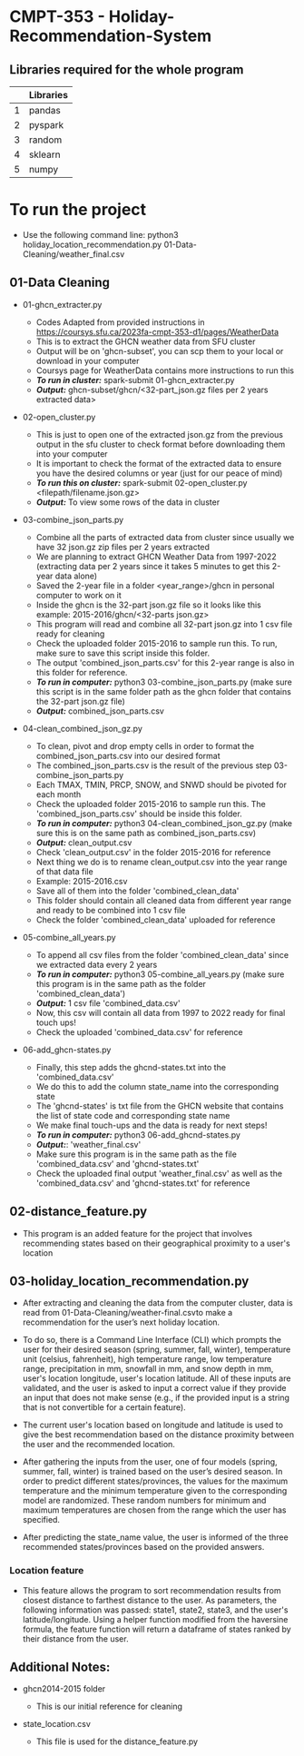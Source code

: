 # CMPT-353 - Holiday-Recommendation-System

## Libraries required for the whole program
|      | Libraries |
|-----:|--------   |
|     1| pandas    |
|     2| pyspark   |
|     3| random    |
|     4| sklearn   |
|     5| numpy     |

# To run the project
  * Use the following command line: python3 holiday_location_recommendation.py 01-Data-Cleaning/weather_final.csv


## 01-Data Cleaning
- 01-ghcn_extracter.py
  * Codes Adapted from provided instructions in https://coursys.sfu.ca/2023fa-cmpt-353-d1/pages/WeatherData
  * This is to extract the GHCN weather data from SFU cluster
  * Output will be on 'ghcn-subset', you can scp them to your local or download in your computer
  * Coursys page for WeatherData contains more instructions to run this
  * ***To run in cluster:*** spark-submit 01-ghcn_extracter.py
  * ***Output:*** ghcn-subset/ghcn/<32-part_json.gz files per 2 years extracted data>

- 02-open_cluster.py
  * This is just to open one of the extracted json.gz from the previous output in the sfu cluster to check format before downloading them into your computer
  * It is important to check the format of the extracted data to ensure you have the desired columns or year (just for our peace of mind)
  * ***To run this on cluster:*** spark-submit 02-open_cluster.py <filepath/filename.json.gz>
  * ***Output:*** To view some rows of the data in cluster


- 03-combine_json_parts.py
  * Combine all the parts of extracted data from cluster since usually we have 32 json.gz zip files per 2 years extracted
  * We are planning to extract GHCN Weather Data from 1997-2022 (extracting data per 2 years since it takes 5 minutes to get this 2-year data alone)
  * Saved the 2-year file in a folder <year_range>/ghcn in personal computer to work on it
  * Inside the ghcn is the 32-part json.gz file so it looks like this example: 2015-2016/ghcn/<32-parts json.gz>
  * This program will read and combine all 32-part json.gz into 1 csv file ready for cleaning
  * Check the uploaded folder 2015-2016 to sample run this. To run, make sure to save this script inside this folder. 
  * The output 'combined_json_parts.csv' for this 2-year range is also in this folder for reference.
  * ***To run in computer:*** python3 03-combine_json_parts.py (make sure this script is in the same folder path as the ghcn folder that contains the 32-part json.gz file)
  * ***Output:*** combined_json_parts.csv 

- 04-clean_combined_json_gz.py
  * To clean, pivot and drop empty cells in order to format the combined_json_parts.csv into our desired format
  * The combined_json_parts.csv is the result of the previous step 03-combine_json_parts.py
  * Each TMAX, TMIN, PRCP, SNOW, and SNWD should be pivoted for each month
  * Check the uploaded folder 2015-2016 to sample run this. The 'combined_json_parts.csv' should be inside this folder.
  * ***To run in computer:*** python3 04-clean_combined_json_gz.py (make sure this is on the same path as combined_json_parts.csv)
  * ***Output:*** clean_output.csv
  * Check 'clean_output.csv' in the folder 2015-2016 for reference
  * Next thing we do is to rename clean_output.csv into the year range of that data file
  * Example: 2015-2016.csv
  * Save all of them into the folder 'combined_clean_data'
  * This folder should contain all cleaned data from different year range and ready to be combined into 1 csv file
  * Check the folder 'combined_clean_data' uploaded for reference

- 05-combine_all_years.py
  * To append all csv files from the folder 'combined_clean_data' since we extracted data every 2 years
  * ***To run in computer:*** python3 05-combine_all_years.py (make sure this program is in the same path as the folder 'combined_clean_data')
  * ***Output:*** 1 csv file 'combined_data.csv'
  * Now, this csv will contain all data from 1997 to 2022 ready for final touch ups!
  * Check the uploaded 'combined_data.csv' for reference

- 06-add_ghcn-states.py
  * Finally, this step adds the ghcnd-states.txt into the 'combined_data.csv'
  * We do this to add the column state_name into the corresponding state
  * The 'ghcnd-states' is txt file from the GHCN website that contains the list of state code and corresponding state name
  * We make final touch-ups and the data is ready for next steps!
  * ***To run in computer:*** python3 06-add_ghcnd-states.py
  * ***Output:***: 'weather_final.csv'
  * Make sure this program is in the same path as the file 'combined_data.csv' and 'ghcnd-states.txt'
  * Check the uploaded final output 'weather_final.csv' as well as the 'combined_data.csv' and 'ghcnd-states.txt' for reference

## 02-distance_feature.py
  * This program is an added feature for the project that involves recommending states based on their geographical proximity to a user's location

## 03-holiday_location_recommendation.py
  * After extracting and cleaning the data from the computer cluster, data is read from 01-Data-Cleaning/weather-final.csvto make a recommendation for the user’s next holiday location.

  * To do so, there is a Command Line Interface (CLI) which prompts the user for their desired season (spring, summer, fall, winter), temperature unit (celsius, fahrenheit), high temperature range, low temperature range, precipitation in mm, snowfall in mm, and snow depth in mm, user's location longitude, user's location latitude. All of these inputs are validated, and the user is asked to input a correct value if they provide an input that does not make sense (e.g., if the provided input is a string that is not convertible for a certain feature).

  * The current user's location based on longitude and latitude is used to give the best recommendation based on the distance proximity between the user and the recommended location.
  * After gathering the inputs from the user, one of four models (spring, summer, fall, winter) is trained based on the user’s desired season. In order to predict different states/provinces, the values for the maximum temperature and the minimum temperature given to the corresponding model are randomized. These random numbers for minimum and maximum temperatures are chosen from the range which the user has specified.

  * After predicting the state_name value, the user is informed of the three recommended states/provinces based on the provided answers.

### Location feature
  * This feature allows the program to sort recommendation results from closest distance to farthest distance to the user. As parameters, the following information was passed: state1, state2, state3, and the user's latitude/longitude. Using a helper function modified from the haversine formula, the feature function will return a dataframe of states ranked by their distance from the user.

  
  
## Additional Notes:

- ghcn2014-2015 folder
  * This is our initial reference for cleaning

- state_location.csv
  * This file is used for the distance_feature.py
  
  
